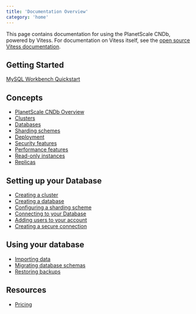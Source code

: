 ```yaml
---
title: 'Documentation Overview'
category: 'home'
---
```


This page contains documentation for using the PlanetScale CNDb, powered by Vitess. For documentation on Vitess itself, see the [open source Vitess documentation](http://vitess.io/docs).

## Getting Started

[MySQL Workbench Quickstart](mysql-workbench-quickstart)

## Concepts

+ [PlanetScale CNDb Overview](db-overview)
+ [Clusters](clusters)
+ [Databases](databases)
+ [Sharding schemes](sharding-schemes) <!-- We may want a separate doc for sharding concepts. -->
+ [Deployment](deployment)
+ [Security features](security-features)
+ [Performance features](performance-features)
+ [Read-only instances](read-only-instances)
+ [Replicas](replicas)

## Setting up your Database

+ [Creating a cluster](creating-cluster)
+ [Creating a database](creating-database)
+ [Configuring a sharding scheme](configuring-sharding)
+ [Connecting to your Database](connecting-to-db)
+ [Adding users to your account](adding-users)
+ [Creating a secure connection](secure-connection)

## Using your database

+ [Importing data](importing-data)
+ [Migrating database schemas](migrating-database-schemas)
+ [Restoring backups](restoring-backups)

## Resources

+ [Pricing](pricing)
